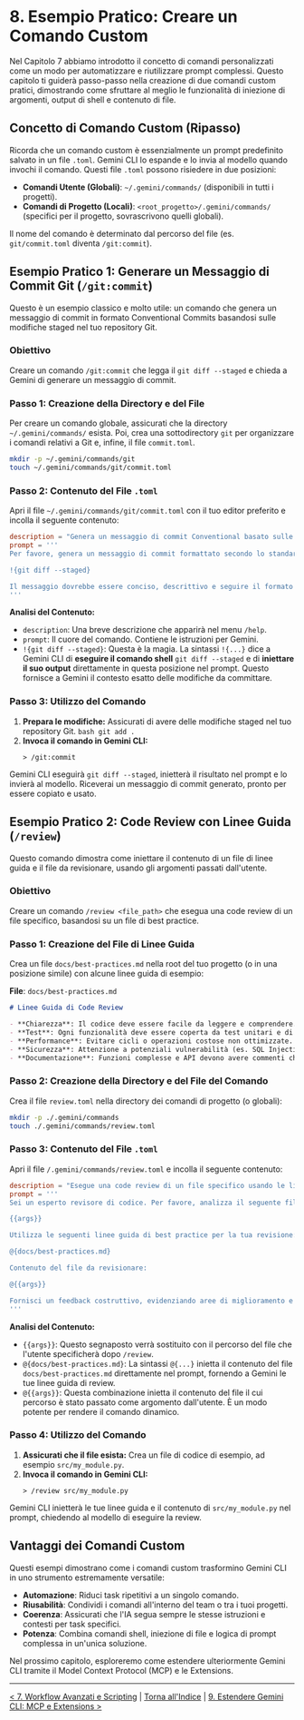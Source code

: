 # 8. Esempio Pratico: Creare un Comando Custom

Nel Capitolo 7 abbiamo introdotto il concetto di comandi personalizzati come un modo per automatizzare e riutilizzare prompt complessi. Questo capitolo ti guiderà passo-passo nella creazione di due comandi custom pratici, dimostrando come sfruttare al meglio le funzionalità di iniezione di argomenti, output di shell e contenuto di file.

## Concetto di Comando Custom (Ripasso)

Ricorda che un comando custom è essenzialmente un prompt predefinito salvato in un file `.toml`. Gemini CLI lo espande e lo invia al modello quando invochi il comando. Questi file `.toml` possono risiedere in due posizioni:

- **Comandi Utente (Globali)**: `~/.gemini/commands/` (disponibili in tutti i progetti).
- **Comandi di Progetto (Locali)**: `<root_progetto>/.gemini/commands/` (specifici per il progetto, sovrascrivono quelli globali).

Il nome del comando è determinato dal percorso del file (es. `git/commit.toml` diventa `/git:commit`).

## Esempio Pratico 1: Generare un Messaggio di Commit Git (`/git:commit`)

Questo è un esempio classico e molto utile: un comando che genera un messaggio di commit in formato Conventional Commits basandosi sulle modifiche staged nel tuo repository Git.

### Obiettivo

Creare un comando `/git:commit` che legga il `git diff --staged` e chieda a Gemini di generare un messaggio di commit.

### Passo 1: Creazione della Directory e del File

Per creare un comando globale, assicurati che la directory `~/.gemini/commands/` esista. Poi, crea una sottodirectory `git` per organizzare i comandi relativi a Git e, infine, il file `commit.toml`.

```bash
mkdir -p ~/.gemini/commands/git
touch ~/.gemini/commands/git/commit.toml
```

### Passo 2: Contenuto del File `.toml`

Apri il file `~/.gemini/commands/git/commit.toml` con il tuo editor preferito e incolla il seguente contenuto:

```toml
description = "Genera un messaggio di commit Conventional basato sulle modifiche staged."
prompt = '''
Per favore, genera un messaggio di commit formattato secondo lo standard Conventional Commits, basandoti sul seguente git diff:

!{git diff --staged}

Il messaggio dovrebbe essere conciso, descrittivo e seguire il formato `type(scope): subject`.
'''
```

**Analisi del Contenuto:**

- `description`: Una breve descrizione che apparirà nel menu `/help`.
- `prompt`: Il cuore del comando. Contiene le istruzioni per Gemini.
- `!{git diff --staged}`: Questa è la magia. La sintassi `!{...}` dice a Gemini CLI di **eseguire il comando shell** `git diff --staged` e di **iniettare il suo output** direttamente in questa posizione nel prompt. Questo fornisce a Gemini il contesto esatto delle modifiche da committare.

### Passo 3: Utilizzo del Comando

1.  **Prepara le modifiche:** Assicurati di avere delle modifiche staged nel tuo repository Git.
    `bash
git add .
    `
2.  **Invoca il comando in Gemini CLI:**
    ```
    > /git:commit
    ```

Gemini CLI eseguirà `git diff --staged`, inietterà il risultato nel prompt e lo invierà al modello. Riceverai un messaggio di commit generato, pronto per essere copiato e usato.

## Esempio Pratico 2: Code Review con Linee Guida (`/review`)

Questo comando dimostra come iniettare il contenuto di un file di linee guida e il file da revisionare, usando gli argomenti passati dall'utente.

### Obiettivo

Creare un comando `/review <file_path>` che esegua una code review di un file specifico, basandosi su un file di best practice.

### Passo 1: Creazione del File di Linee Guida

Crea un file `docs/best-practices.md` nella root del tuo progetto (o in una posizione simile) con alcune linee guida di esempio:

**File**: `docs/best-practices.md`

```markdown
# Linee Guida di Code Review

- **Chiarezza**: Il codice deve essere facile da leggere e comprendere.
- **Test**: Ogni funzionalità deve essere coperta da test unitari e di integrazione.
- **Performance**: Evitare cicli o operazioni costose non ottimizzate.
- **Sicurezza**: Attenzione a potenziali vulnerabilità (es. SQL Injection, XSS).
- **Documentazione**: Funzioni complesse e API devono avere commenti chiari.
```

### Passo 2: Creazione della Directory e del File del Comando

Crea il file `review.toml` nella directory dei comandi di progetto (o globali):

```bash
mkdir -p ./.gemini/commands
touch ./.gemini/commands/review.toml
```

### Passo 3: Contenuto del File `.toml`

Apri il file `/.gemini/commands/review.toml` e incolla il seguente contenuto:

```toml
description = "Esegue una code review di un file specifico usando le linee guida del progetto."
prompt = '''
Sei un esperto revisore di codice. Per favore, analizza il seguente file:

{{args}}

Utilizza le seguenti linee guida di best practice per la tua revisione:

@{docs/best-practices.md}

Contenuto del file da revisionare:

@{{args}}

Fornisci un feedback costruttivo, evidenziando aree di miglioramento e potenziali problemi.
'''
```

**Analisi del Contenuto:**

- `{{args}}`: Questo segnaposto verrà sostituito con il percorso del file che l'utente specificherà dopo `/review`.
- `@{docs/best-practices.md}`: La sintassi `@{...}` inietta il contenuto del file `docs/best-practices.md` direttamente nel prompt, fornendo a Gemini le tue linee guida di review.
- `@{{args}}`: Questa combinazione inietta il contenuto del file il cui percorso è stato passato come argomento dall'utente. È un modo potente per rendere il comando dinamico.

### Passo 4: Utilizzo del Comando

1.  **Assicurati che il file esista:** Crea un file di codice di esempio, ad esempio `src/my_module.py`.
2.  **Invoca il comando in Gemini CLI:**
    ```
    > /review src/my_module.py
    ```

Gemini CLI inietterà le tue linee guida e il contenuto di `src/my_module.py` nel prompt, chiedendo al modello di eseguire la review.

## Vantaggi dei Comandi Custom

Questi esempi dimostrano come i comandi custom trasformino Gemini CLI in uno strumento estremamente versatile:

- **Automazione**: Riduci task ripetitivi a un singolo comando.
- **Riusabilità**: Condividi i comandi all'interno del team o tra i tuoi progetti.
- **Coerenza**: Assicurati che l'IA segua sempre le stesse istruzioni e contesti per task specifici.
- **Potenza**: Combina comandi shell, iniezione di file e logica di prompt complessa in un'unica soluzione.

Nel prossimo capitolo, esploreremo come estendere ulteriormente Gemini CLI tramite il Model Context Protocol (MCP) e le Extensions.

---

[< 7. Workflow Avanzati e Scripting](./07-workflow-avanzati-e-scripting.md) | [Torna all'Indice](./index.md) | [9. Estendere Gemini CLI: MCP e Extensions >](./09-estendere-gemini-cli-mcp-e-extensions.md)
